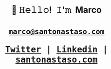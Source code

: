 <!-- Title -->
<h1 align="center">👋 𝙷𝚎𝚕𝚕𝚘! 𝙸'𝚖 Marco<h1>

<!-- Contact and keys -->
<p align="center">
  <a href="mailto:marco@santonastaso.com" title="Email Address"><code>marco@santonastaso.com</code></a>
</p>

<!-- Socials -->
<p align="center">
  <kbd>
    <a href="https://twitter.com/marco_snts" title="Twitter - @marco_snts">Twitter</a> | 
    <a href="https://www.linkedin.com/in/marco-santonastaso/" title="LinkedIn - Marco Santonastaso">Linkedin</a> | 
    <a href="https://santonastaso.com" title="Personal Website - santonastaso.com">santonastaso.com</a>
  </kbd>
</p>

<!-- About Section -->
<!--<details>-->
<!--<summary><b>👤 About</b></summary>-->
<!--<p>   -->
<!--<blockquote>-->
<!--DevOps Engineer based in London with a degree in Engineering & Computer Science-->
<!---->
<!--Software development background and finding his way around the cloud, -->
<!---->
<!--utilising his problem-solving skills and deep analytical thinking. -->
<!--</blockquote>-->
<!--</p>-->
<!--</details>-->
<!---->
